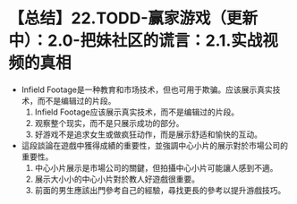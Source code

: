 # 【总结】22.TODD-赢家游戏（更新中）：2.0-把妹社区的谎言：2.1.实战视频的真相

-   Infield Footage是一种教育和市场技术，但也可用于欺骗。应该展示真实技术，而不是编辑过的片段。
    1.  Infield Footage应该展示真实技术，而不是编辑过的片段。
    2.  观察整个现实，而不是只展示成功的部分。
    3.  好游戏不是追求女生或做疯狂动作，而是展示舒适和愉快的互动。
-   這段談論在遊戲中獲得成績的重要性，並強調中心小片的展示對於市場公司的重要性。
    1.  中心小片展示是市場公司的關鍵，但拍攝中心小片可能讓人感到不適。
    2.  展示大小小的中心小片對於教人好遊戲很重要。
    3.  前面的男生應該出門參考自己的經驗，尋找更長的參考以提升游戲技巧。